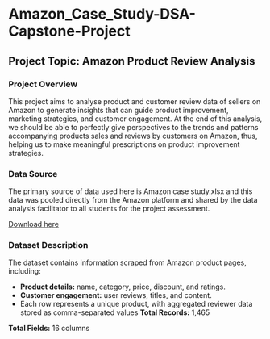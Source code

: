 # Amazon_Case_Study-DSA-Capstone-Project

## Project Topic: Amazon Product Review Analysis

### Project Overview 
This project aims to analyse product and customer review data of sellers on Amazon to generate insights that can guide product improvement, marketing strategies, and customer engagement. At the end of this analysis, we should be able to perfectly give perspectives to the trends and patterns accompanying products sales and reviews by customers on Amazon, thus, helping us to make meaningful prescriptions on product improvement strategies.

### Data Source
The primary source of data used here is Amazon case study.xlsx and this data was pooled directly from the Amazon platform and shared by the data analysis facilitator to all students for the project assessment.

[Download here](https://github.com/user-attachments/files/21090025/Amazon.case.study.xlsx)

### Dataset Description 
The dataset contains information scraped from Amazon product pages, including: 
- **Product details:** name, category, price, discount, and ratings.
- **Customer engagement:** user reviews, titles, and content.
- Each row represents a unique product, with aggregated reviewer data stored as comma-separated values 
**Total Records:** 1,465
  
**Total Fields:** 16 columns 



